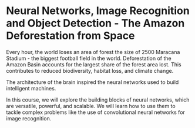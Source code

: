 # Neural Networks, Image Recognition and Object Detection - The Amazon Deforestation from Space


Every hour, the world loses an area of forest the size of 2500 Maracana Stadium - the biggest football field in the world. Deforestation of the Amazon Basin accounts for the largest share of the forest area lost. This contributes to reduced biodiversity, habitat loss, and climate change.

The architecture of the brain inspired the neural networks used to build intelligent machines.

In this course, we will explore the building blocks of neural networks, which are versatile, powerful, and scalable. We will learn how to use them to tackle complex problems like the use of convolutional neural networks for image recognition.
